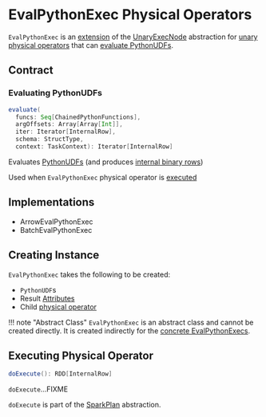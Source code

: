 # EvalPythonExec Physical Operators

`EvalPythonExec` is an [extension](#contract) of the [UnaryExecNode](UnaryExecNode.md) abstraction for [unary physical operators](#implementations) that can [evaluate PythonUDFs](#evaluate).

## Contract

### <span id="evaluate"> Evaluating PythonUDFs

```scala
evaluate(
  funcs: Seq[ChainedPythonFunctions],
  argOffsets: Array[Array[Int]],
  iter: Iterator[InternalRow],
  schema: StructType,
  context: TaskContext): Iterator[InternalRow]
```

Evaluates [PythonUDFs](#udfs) (and produces [internal binary rows](../spark-sql-InternalRow.md))

Used when `EvalPythonExec` physical operator is [executed](#doExecute)

## Implementations

* ArrowEvalPythonExec
* BatchEvalPythonExec

## Creating Instance

`EvalPythonExec` takes the following to be created:

* <span id="udfs"> `PythonUDF`s
* <span id="resultAttrs"> Result [Attributes](../expressions/Attribute.md)
* <span id="child"> Child [physical operator](SparkPlan.md)

!!! note "Abstract Class"
    `EvalPythonExec` is an abstract class and cannot be created directly. It is created indirectly for the [concrete EvalPythonExecs](#implementations).

## <span id="doExecute"> Executing Physical Operator

```scala
doExecute(): RDD[InternalRow]
```

`doExecute`...FIXME

`doExecute` is part of the [SparkPlan](SparkPlan.md#doExecute) abstraction.
